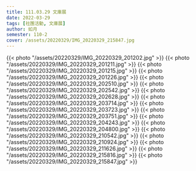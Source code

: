 ```yaml
---
title: 111.03.29 文庫展
date: 2022-03-29
tags: [社團活動, 文庫展]
author: 如月
semester: 110-2
cover: /assets/20220329/IMG_20220329_215847.jpg
---
```


{{< photo "/assets/20220329/IMG_20220329_201202.jpg" >}} {{< photo "/assets/20220329/IMG_20220329_201211.jpg" >}}
{{< photo "/assets/20220329/IMG_20220329_201215.jpg" >}} {{< photo "/assets/20220329/IMG_20220329_201226.jpg" >}}
{{< photo "/assets/20220329/IMG_20220329_202510.jpg" >}} {{< photo "/assets/20220329/IMG_20220329_202542.jpg" >}}
{{< photo "/assets/20220329/IMG_20220329_202628.jpg" >}} {{< photo "/assets/20220329/IMG_20220329_203714.jpg" >}}
{{< photo "/assets/20220329/IMG_20220329_203723.jpg" >}} {{< photo "/assets/20220329/IMG_20220329_203751.jpg" >}}
{{< photo "/assets/20220329/IMG_20220329_204243.jpg" >}} {{< photo "/assets/20220329/IMG_20220329_204800.jpg" >}}
{{< photo "/assets/20220329/IMG_20220329_210542.jpg" >}} {{< photo "/assets/20220329/IMG_20220329_210924.jpg" >}}
{{< photo "/assets/20220329/IMG_20220329_211626.jpg" >}} {{< photo "/assets/20220329/IMG_20220329_215816.jpg" >}}
{{< photo "/assets/20220329/IMG_20220329_215847.jpg" >}}
